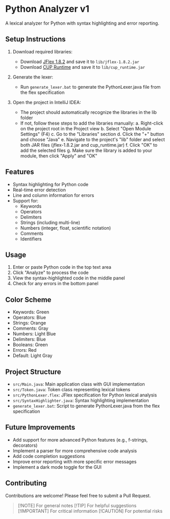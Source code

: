 # Python Analyzer v1

A lexical analyzer for Python with syntax highlighting and error reporting.

## Setup Instructions

1. Download required libraries:
   - Download [JFlex 1.8.2](https://www.jflex.de/release/jflex-1.8.2.jar) and save it to `lib/jflex-1.8.2.jar`
   - Download [CUP Runtime](https://www.jflex.de/release/cup_runtime.jar) and save it to `lib/cup_runtime.jar`

2. Generate the lexer:
   - Run `generate_lexer.bat` to generate the PythonLexer.java file from the flex specification

3. Open the project in IntelliJ IDEA:
   - The project should automatically recognize the libraries in the lib folder
   - If not, follow these steps to add the libraries manually:
     a. Right-click on the project root in the Project view
     b. Select "Open Module Settings" (F4)
     c. Go to the "Libraries" section
     d. Click the "+" button and choose "Java"
     e. Navigate to the project's "lib" folder and select both JAR files (jflex-1.8.2.jar and cup_runtime.jar)
     f. Click "OK" to add the selected files
     g. Make sure the library is added to your module, then click "Apply" and "OK"

## Features

- Syntax highlighting for Python code
- Real-time error detection
- Line and column information for errors
- Support for:
  - Keywords
  - Operators
  - Delimiters
  - Strings (including multi-line)
  - Numbers (integer, float, scientific notation)
  - Comments
  - Identifiers

## Usage

1. Enter or paste Python code in the top text area
2. Click "Analyze" to process the code
3. View the syntax-highlighted code in the middle panel
4. Check for any errors in the bottom panel

## Color Scheme

- Keywords: Green
- Operators: Blue
- Strings: Orange
- Comments: Gray
- Numbers: Light Blue
- Delimiters: Blue
- Booleans: Green
- Errors: Red
- Default: Light Gray

## Project Structure

- `src/Main.java`: Main application class with GUI implementation
- `src/Token.java`: Token class representing lexical tokens
- `src/PythonLexer.flex`: JFlex specification for Python lexical analysis
- `src/SyntaxHighlighter.java`: Syntax highlighting implementation
- `generate_lexer.bat`: Script to generate PythonLexer.java from the flex specification

## Future Improvements

- Add support for more advanced Python features (e.g., f-strings, decorators)
- Implement a parser for more comprehensive code analysis
- Add code completion suggestions
- Improve error reporting with more specific error messages
- Implement a dark mode toggle for the GUI

## Contributing

Contributions are welcome! Please feel free to submit a Pull Request.

> [!NOTE] For general notes
> [!TIP] For helpful suggestions
> [!IMPORTANT] For critical information
> [!CAUTION] For potential risks
